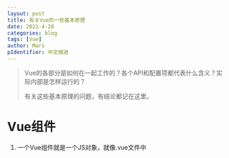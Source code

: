 ```yaml
---
layout: post
title: 有关Vue的一些基本原理
date: 2021-4-20
categories: blog
tags: [Vue]
author: Mars
pIdentifier: 中文缩进
---
```


> Vue的各部分是如何在一起工作的？各个API和配置项都代表什么含义？实际内部是怎样运行的？
>
> 有关这些基本原理的问题，有结论都记在这里。

# Vue组件

1. 一个Vue组件就是一个JS对象，就像.vue文件中<script>标签内输出的结构一样，可以是vue2那种分离式的对象，也可以是Vue3组合式api形式的一个setup()函数；
2. 组件对象（或组合式setup()函数）可以被传入component() API用来在各个组件内部注册（或全局注册）；
3. 一个.vue文件叫做单文件组件，包含<template>、<style>、<script>三部分，它就定义了一个Vue组件。这里<template>和<style>都是为了书写方便才这样显示，最后在使用import引入的时候，这两个标签内内容都会被添加到组件对象中(template和style属性)，整个组件解析为一个纯JS的对象；
4. 一个手写JS Vue组件对象基本结构类似如下：
```js
{
  name: '',
  props: [],
  data(){},
  methods: {},
  components: {},
  template: ``,
  style: '',
  emits: [],
}
```
5. Vue应用的本质就是层层嵌套的组件树。使用createApp(<App.vue>)创建的app应用实例，使用的App.vue就是一个Vue组件，它叫做根组件。其他组件都是注册在它内部或者在app实例上全局注册的，在根组件内部使用。

